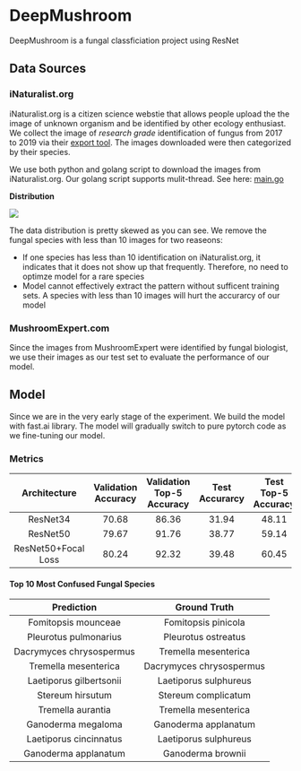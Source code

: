 # DeepMushroom
DeepMushroom is a fungal classficiation project using ResNet

## Data Sources
### iNaturalist.org
iNaturalist.org is a citizen science webstie that allows people upload the the image of unknown organism and be identified by other ecology enthusiast. We collect the image of *research grade* identification of fungus from 2017 to 2019 via their [export tool](https://www.inaturalist.org/observations/export). The images downloaded were then categorized by their species.

We use both python and golang script to download the images from iNaturalist.org. Our golang script supports mulit-thread. See here: [main.go](https://github.com/Olament/DeepMushroom/blob/master/datacollection/main.go)

**Distribution** 

![](https://github.com/Olament/DeepMushroom/blob/master/md/distribution.png)

The data distribution is pretty skewed as you can see. We remove the fungal species with less than 10 images for two reaseons:
- If one species has less than 10 identification on iNaturalist.org, it indicates that it does not show up that frequently. Therefore, no need to optimze model for a rare species
- Model cannot effectively extract the pattern without sufficent training sets. A species with less than 10 images will hurt the accurarcy of our model

### MushroomExpert.com
Since the images from MushroomExpert were identified by fungal biologist, we use their images as our test set to evaluate the performance of our model.

## Model
Since we are in the very early stage of the experiment. We build the model with fast.ai library. The model will gradually switch to pure pytorch code as we fine-tuning our model.

### Metrics

|     Architecture    | Validation Accuracy | Validation Top-5 Accuracy | Test Accurarcy | Test Top-5 Accuracy |
|:-------------------:|:-------------------:|:-------------------------:|:--------------:|:-------------------:|
|       ResNet34      |        70.68        |           86.36           |      31.94     |        48.11        |
|       ResNet50      |        79.67        |           91.76           |      38.77     |        59.14        |
| ResNet50+Focal Loss |        80.24        |           92.32           |      39.48     |        60.45        |

#### Top 10 Most Confused Fungal Species

|        Prediction        |       Ground Truth       |
|:------------------------:|:------------------------:|
|    Fomitopsis mounceae   |    Fomitopsis pinicola   |
|   Pleurotus pulmonarius  |    Pleurotus ostreatus   |
| Dacrymyces chrysospermus |   Tremella mesenterica   |
|   Tremella mesenterica   | Dacrymyces chrysospermus |
|  Laetiporus gilbertsonii |   Laetiporus sulphureus  |
|     Stereum hirsutum     |    Stereum complicatum   |
|     Tremella aurantia    |   Tremella mesenterica   |
|    Ganoderma megaloma    |   Ganoderma applanatum   |
|  Laetiporus cincinnatus  |   Laetiporus sulphureus  |
|   Ganoderma applanatum   |     Ganoderma brownii    |

